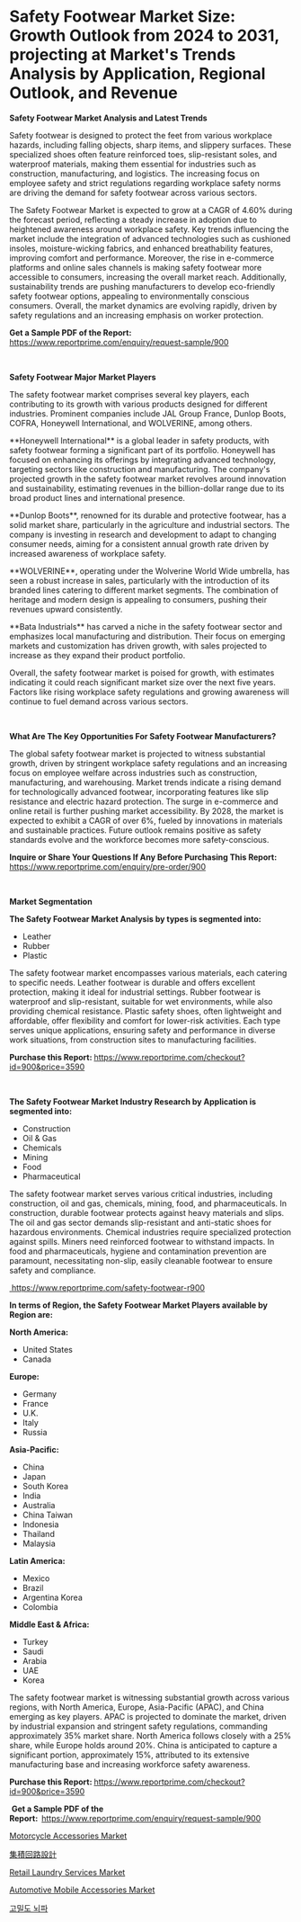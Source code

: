 <p><h1>Safety Footwear Market Size: Growth Outlook from 2024 to 2031, projecting at Market's Trends Analysis by Application, Regional Outlook, and Revenue</h1></p><p><strong>Safety Footwear Market Analysis and Latest Trends</strong></p>
<p><p>Safety footwear is designed to protect the feet from various workplace hazards, including falling objects, sharp items, and slippery surfaces. These specialized shoes often feature reinforced toes, slip-resistant soles, and waterproof materials, making them essential for industries such as construction, manufacturing, and logistics. The increasing focus on employee safety and strict regulations regarding workplace safety norms are driving the demand for safety footwear across various sectors.</p><p>The Safety Footwear Market is expected to grow at a CAGR of 4.60% during the forecast period, reflecting a steady increase in adoption due to heightened awareness around workplace safety. Key trends influencing the market include the integration of advanced technologies such as cushioned insoles, moisture-wicking fabrics, and enhanced breathability features, improving comfort and performance. Moreover, the rise in e-commerce platforms and online sales channels is making safety footwear more accessible to consumers, increasing the overall market reach. Additionally, sustainability trends are pushing manufacturers to develop eco-friendly safety footwear options, appealing to environmentally conscious consumers. Overall, the market dynamics are evolving rapidly, driven by safety regulations and an increasing emphasis on worker protection.</p></p>
<p><strong>Get a Sample PDF of the Report:&nbsp;</strong> <a href="https://www.reportprime.com/enquiry/request-sample/900">https://www.reportprime.com/enquiry/request-sample/900</a></p>
<p>&nbsp;</p>
<p><strong>Safety Footwear Major Market Players</strong></p>
<p><p>The safety footwear market comprises several key players, each contributing to its growth with various products designed for different industries. Prominent companies include JAL Group France, Dunlop Boots, COFRA, Honeywell International, and WOLVERINE, among others. </p><p>**Honeywell International** is a global leader in safety products, with safety footwear forming a significant part of its portfolio. Honeywell has focused on enhancing its offerings by integrating advanced technology, targeting sectors like construction and manufacturing. The company's projected growth in the safety footwear market revolves around innovation and sustainability, estimating revenues in the billion-dollar range due to its broad product lines and international presence.</p><p>**Dunlop Boots**, renowned for its durable and protective footwear, has a solid market share, particularly in the agriculture and industrial sectors. The company is investing in research and development to adapt to changing consumer needs, aiming for a consistent annual growth rate driven by increased awareness of workplace safety.</p><p>**WOLVERINE**, operating under the Wolverine World Wide umbrella, has seen a robust increase in sales, particularly with the introduction of its branded lines catering to different market segments. The combination of heritage and modern design is appealing to consumers, pushing their revenues upward consistently.</p><p>**Bata Industrials** has carved a niche in the safety footwear sector and emphasizes local manufacturing and distribution. Their focus on emerging markets and customization has driven growth, with sales projected to increase as they expand their product portfolio.</p><p>Overall, the safety footwear market is poised for growth, with estimates indicating it could reach significant market size over the next five years. Factors like rising workplace safety regulations and growing awareness will continue to fuel demand across various sectors.</p></p>
<p>&nbsp;</p>
<p><strong>What Are The Key Opportunities For Safety Footwear Manufacturers?</strong></p>
<p><p>The global safety footwear market is projected to witness substantial growth, driven by stringent workplace safety regulations and an increasing focus on employee welfare across industries such as construction, manufacturing, and warehousing. Market trends indicate a rising demand for technologically advanced footwear, incorporating features like slip resistance and electric hazard protection. The surge in e-commerce and online retail is further pushing market accessibility. By 2028, the market is expected to exhibit a CAGR of over 6%, fueled by innovations in materials and sustainable practices. Future outlook remains positive as safety standards evolve and the workforce becomes more safety-conscious.</p></p>
<p><strong>Inquire or Share Your Questions If Any Before Purchasing This Report:</strong> <a href="https://www.reportprime.com/enquiry/pre-order/900">https://www.reportprime.com/enquiry/pre-order/900</a></p>
<p>&nbsp;</p>
<p><strong>Market Segmentation</strong></p>
<p><strong>The Safety Footwear Market Analysis by types is segmented into:</strong></p>
<p><ul><li>Leather</li><li>Rubber</li><li>Plastic</li></ul></p>
<p><p>The safety footwear market encompasses various materials, each catering to specific needs. Leather footwear is durable and offers excellent protection, making it ideal for industrial settings. Rubber footwear is waterproof and slip-resistant, suitable for wet environments, while also providing chemical resistance. Plastic safety shoes, often lightweight and affordable, offer flexibility and comfort for lower-risk activities. Each type serves unique applications, ensuring safety and performance in diverse work situations, from construction sites to manufacturing facilities.</p></p>
<p><strong>Purchase this Report:&nbsp;</strong><a href="https://www.reportprime.com/checkout?id=900&price=3590">https://www.reportprime.com/checkout?id=900&price=3590</a></p>
<p>&nbsp;</p>
<p><strong>The Safety Footwear Market Industry Research by Application is segmented into:</strong></p>
<p><ul><li>Construction</li><li>Oil & Gas</li><li>Chemicals</li><li>Mining</li><li>Food</li><li>Pharmaceutical</li></ul></p>
<p><p>The safety footwear market serves various critical industries, including construction, oil and gas, chemicals, mining, food, and pharmaceuticals. In construction, durable footwear protects against heavy materials and slips. The oil and gas sector demands slip-resistant and anti-static shoes for hazardous environments. Chemical industries require specialized protection against spills. Miners need reinforced footwear to withstand impacts. In food and pharmaceuticals, hygiene and contamination prevention are paramount, necessitating non-slip, easily cleanable footwear to ensure safety and compliance.</p></p>
<p><a href="https://www.reportprime.com/safety-footwear-r900">&nbsp;https://www.reportprime.com/safety-footwear-r900</a></p>
<p><strong>In terms of Region, the Safety Footwear Market Players available by Region are:</strong></p>
<p>
    <p> <strong> North America: </strong>
        <ul>
            <li>United States</li>
            <li>Canada</li>
        </ul>
        </p> 
    <p> <strong> Europe: </strong>
        <ul>
            <li>Germany</li>
            <li>France</li>
            <li>U.K.</li>
            <li>Italy</li>
            <li>Russia</li>
        </ul>
        </p> 
    <p> <strong> Asia-Pacific: </strong>
        <ul>
            <li>China</li>
            <li>Japan</li>
            <li>South Korea</li>
            <li>India</li>
            <li>Australia</li>
            <li>China Taiwan</li>
            <li>Indonesia</li>
            <li>Thailand</li>
            <li>Malaysia</li>
        </ul>
        </p> 
    <p> <strong> Latin America: </strong>
        <ul>
            <li>Mexico</li>
            <li>Brazil</li>
            <li>Argentina Korea</li>
            <li>Colombia</li>
        </ul>
        </p> 
    <p> <strong> Middle East & Africa: </strong>
        <ul>
            <li>Turkey</li>
            <li>Saudi</li>
            <li>Arabia</li>
            <li>UAE</li>
            <li>Korea</li>
        </ul>
    </p>
    </p>
<p><p>The safety footwear market is witnessing substantial growth across various regions, with North America, Europe, Asia-Pacific (APAC), and China emerging as key players. APAC is projected to dominate the market, driven by industrial expansion and stringent safety regulations, commanding approximately 35% market share. North America follows closely with a 25% share, while Europe holds around 20%. China is anticipated to capture a significant portion, approximately 15%, attributed to its extensive manufacturing base and increasing workforce safety awareness.</p></p>
<p><strong>Purchase this Report: </strong><a href="https://www.reportprime.com/checkout?id=900&price=3590">https://www.reportprime.com/checkout?id=900&price=3590</a></p>
<p>&nbsp;<strong>Get a Sample PDF of the Report:&nbsp;&nbsp;</strong><a href="https://www.reportprime.com/enquiry/request-sample/900">https://www.reportprime.com/enquiry/request-sample/900</a></p>
<p><strong></strong></p>
<p><p><a href="https://www.linkedin.com/pulse/future-ready-strategic-insights-global-motorcycle-accessories-eni1f?trackingId=tYywg9WyTBSI6uxla5comg%3D%3D">Motorcycle Accessories Market</a></p><p><a href="https://medium.com/@dfs4ff/ic%E3%83%87%E3%82%B6%E3%82%A4%E3%83%B3%E5%B8%82%E5%A0%B4%E3%81%AB%E3%81%8A%E3%81%91%E3%82%8B%E6%96%B0%E8%88%88%E3%83%88%E3%83%AC%E3%83%B3%E3%83%89-2024%E5%B9%B4%E3%81%8B%E3%82%892031%E5%B9%B4%E3%81%BE%E3%81%A7%E3%81%AE%E3%82%B0%E3%83%AD%E3%83%BC%E3%83%90%E3%83%AB%E5%B1%95%E6%9C%9B%E3%81%A8%E5%B0%86%E6%9D%A5%E3%81%AE%E5%B1%95%E6%9C%9B-bc3de1306e33">集積回路設計</a></p><p><a href="https://medium.com/@benjamin.james7456/global-retail-laundry-services-market-opportunities-and-market-challenges-2024-2031-e65950ab1683">Retail Laundry Services Market</a></p><p><a href="https://www.linkedin.com/pulse/global-automotive-mobile-accessories-market-size-share-analysis-xsztf?trackingId=VqP8BGInTTKHnaxHx50osQ%3D%3D">Automotive Mobile Accessories Market</a></p><p><a href="https://medium.com/@williambatz03/%ED%98%81%EC%8B%A0%EC%9D%98-%EB%AF%B8%EB%9E%98-%EA%B8%80%EB%A1%9C%EB%B2%8C-%EA%B3%A0%EB%B0%80%EB%8F%84-eeg-%EC%8B%9C%EC%9E%A5-%EC%84%B1%EC%9E%A5-%EB%B0%8F-%EA%B8%B0%ED%9A%8C-2024-2031-21c8eb9f0803">고밀도 뇌파</a></p></p>